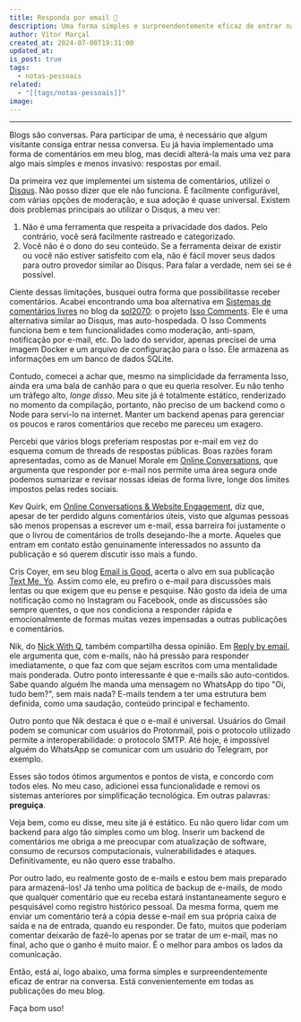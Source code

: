 ```yaml
---
title: Responda por email 📩
description: Uma forma simples e surpreendentemente eficaz de entrar na conversa
author: Vítor Marçal
created_at: 2024-07-08T19:31:00
updated_at: 
is_post: true
tags:
  - notas-pessoais
related:
  - "[[tags/notas-pessoais]]"
image:
---
```

----

Blogs são conversas. Para participar de uma, é necessário que algum visitante consiga entrar nessa conversa. Eu já havia implementado uma forma de comentários em meu blog, mas decidi alterá-la mais uma vez para algo mais simples e menos invasivo: respostas por email.

Da primeira vez que implementei um sistema de comentários, utilizei o [Disqus](https://disqus.com/). Não posso dizer que ele não funciona. É facilmente configurável, com várias opções de moderação, e sua adoção é quase universal. Existem dois problemas principais ao utilizar o Disqus, a meu ver:

1. Não é uma ferramenta que respeita a privacidade dos dados. Pelo contrário, você será facilmente rastreado e categorizado.
2. Você não é o dono do seu conteúdo. Se a ferramenta deixar de existir ou você não estiver satisfeito com ela, não é fácil mover seus dados para outro provedor similar ao Disqus. Para falar a verdade, nem sei se é possível.

Ciente dessas limitações, busquei outra forma que possibilitasse receber comentários. Acabei encontrando uma boa alternativa em [Sistemas de comentários livres](https://sol2070.in/2022/10/Sistemas-de-coment%C3%A1rios-livres) no blog da [sol2070](https://sol2070.in/): o projeto [Isso Comments](https://github.com/isso-comments/isso/). Ele é uma alternativa similar ao Disqus, mas auto-hospedada. O Isso Comments funciona bem e tem funcionalidades como moderação, anti-spam, notificação por e-mail, etc. Do lado do servidor, apenas precisei de uma imagem Docker e um arquivo de configuração para o Isso. Ele armazena as informações em um banco de dados SQLite.

Contudo, comecei a achar que, mesmo na simplicidade da ferramenta Isso, ainda era uma bala de canhão para o que eu queria resolver. Eu não tenho um tráfego alto, _longe disso_. Meu site já é totalmente estático, renderizado no momento da compilação, portanto, não preciso de um backend como o Node para servi-lo na internet. Manter um backend apenas para gerenciar os poucos e raros comentários que recebo me pareceu um exagero.

Percebi que vários blogs preferiam respostas por e-mail em vez do esquema comum de threads de respostas públicas. Boas razões foram apresentadas, como as de Manuel Morale em [Online Conversations](https://manuelmoreale.com/online-conversations), que argumenta que responder por e-mail nos permite uma área segura onde podemos sumarizar e revisar nossas ideias de forma livre, longe dos limites impostos pelas redes sociais.

Kev Quirk, em [Online Conversations & Website Engagement](https://kevquirk.com/blog/online-conversations-website-engagement), diz que, apesar de ter perdido alguns comentários úteis, visto que algumas pessoas são menos propensas a escrever um e-mail, essa barreira foi justamente o que o livrou de comentários de trolls desejando-lhe a morte. Aqueles que entram em contato estão genuinamente interessados no assunto da publicação e só querem discutir isso mais a fundo.

Cris Coyer, em seu blog [Email is Good](https://email-is-good.com/), acerta o alvo em sua publicação [Text Me, Yo](https://email-is-good.com/2023/07/10/text-me-yo/). Assim como ele, eu prefiro o e-mail para discussões mais lentas ou que exigem que eu pense e pesquise. Não gosto da ideia de uma notificação como no Instagram ou Facebook, onde as discussões são sempre quentes, o que nos condiciona a responder rápida e emocionalmente de formas muitas vezes impensadas a outras publicações e comentários.

Nik, do [Nick With Q](https://niqwithq.com), também compartilha dessa opinião. Em [Reply by email](https://niqwithq.com/posts/reply-by-email), ele argumenta que, com e-mails, não há pressão para responder imediatamente, o que faz com que sejam escritos com uma mentalidade mais ponderada. Outro ponto interessante é que e-mails são auto-contidos. Sabe quando alguém lhe manda uma mensagem no WhatsApp do tipo "Oi, tudo bem?", sem mais nada? E-mails tendem a ter uma estrutura bem definida, como uma saudação, conteúdo principal e fechamento.

Outro ponto que Nik destaca é que o e-mail é universal. Usuários do Gmail podem se comunicar com usuários do Protonmail, pois o protocolo utilizado permite a interoperabilidade: o protocolo SMTP. Até hoje, é impossível alguém do WhatsApp se comunicar com um usuário do Telegram, por exemplo.

Esses são todos ótimos argumentos e pontos de vista, e concordo com todos eles. No meu caso, adicionei essa funcionalidade e removi os sistemas anteriores por simplificação tecnológica. Em outras palavras: **preguiça**.

Veja bem, como eu disse, meu site já é estático. Eu não quero lidar com um backend para algo tão simples como um blog. Inserir um backend de comentários me obriga a me preocupar com atualização de software, consumo de recursos computacionais, vulnerabilidades e ataques. Definitivamente, eu não quero esse trabalho.

Por outro lado, eu realmente gosto de e-mails e estou bem mais preparado para armazená-los! Já tenho uma política de backup de e-mails, de modo que qualquer comentário que eu receba estará instantaneamente seguro e pesquisável como registro histórico pessoal. Da mesma forma, quem me enviar um comentário terá a cópia desse e-mail em sua própria caixa de saída e na de entrada, quando eu responder. De fato, muitos que poderiam comentar deixarão de fazê-lo apenas por se tratar de um e-mail, mas no final, acho que o ganho é muito maior. É o melhor para ambos os lados da comunicação.

Então, está aí, logo abaixo, uma forma simples e surpreendentemente eficaz de entrar na conversa. Está convenientemente em todas as publicações do meu blog.

Faça bom uso!